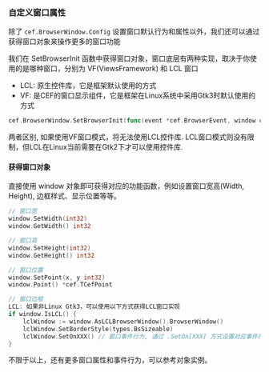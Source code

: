 
### 自定义窗口属性
除了 `cef.BrowserWindow.Config` 设置窗口默认行为和属性以外，我们还可以通过获得窗口对象来操作更多的窗口功能

我们在 SetBrowserInit 函数中获得窗口对象，窗口底层有两种实现，取决于你使用的是哪种窗口，分别为 VF(ViewsFramework) 和 LCL 窗口

- LCL: 原生控件库，它是框架默认使用的方式
- VF: 是CEF的窗口显示组件，它是框架在Linux系统中采用Gtk3时默认使用的方式

``` go
cef.BrowserWindow.SetBrowserInit(func(event *cef.BrowserEvent, window cef.IBrowserWindow)
```


两者区别, 如果使用VF窗口模式，将无法使用LCL控件库. LCL窗口模式则没有限制，但LCL在Linux当前需要在Gtk2下才可以使用控件库.

#### 获得窗口对象

直接使用 window 对象即可获得对应的功能函数，例如设置窗口宽高(Width, Height), 边框样式、显示位置等等。


```go
// 窗口宽
window.SetWidth(int32)
window.GetWidth() int32

// 窗口高
window.SetHeight(int32)
window.GetHeight() int32

// 窗口位置
window.SetPoint(x, y int32)
window.Point() *cef.TCefPoint

// 窗口边框
LCL: 如果非Linux Gtk3，可以使用以下方式获得LCL窗口实现
if window.IsLCL() {
    lclWindow := window.AsLCLBrowserWindow().BrowserWindow()
    lclWindow.SetBorderStyle(types.BsSizeable)
    lclWindow.SetOnXXX() // 窗口事件行为, 通过 .SetOn[XXX] 方式设置对应事件行为
}
```

不限于以上，还有更多窗口属性和事件行为，可以参考对象实例。
